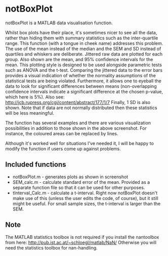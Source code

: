 # notBoxPlot

notBoxPlot is a MATLAB data visualisation function. 

Whilst box plots have their place, it's sometimes nicer to see all the data, rather than hiding them with summary statistics such as the inter-quartile range. This function (with a tongue in cheek name) addresses this problem. The use of the mean instead of the median and the SEM and SD instead of quartiles and whiskers are deliberate.
Jittered raw data are plotted for each group. Also shown are the mean, and 95% confidence intervals for the mean. This plotting style is designed to be used alongside parametric tests such as ANOVA and the t-test. Comparing the jittered data to the error bars provides a visual indication of whether the normality assumptions of the statistical tests are being violated. Furthermore, it allows one to eyeball the data to look for significant differences between means (non-overlapping confidence intervals indicate a significant difference at the chosen p-value, which here is 5%). Also see: http://jcb.rupress.org/cgi/content/abstract/177/1/7 Finally, 1 SD is also shown. Note that if data are not normally distributed then these statistics will be less meaningful.

The function has several examples and there are various visualization possibilities in addition to those shown in the above screenshot. For instance, the coloured areas can be replaced by lines.

Although it's worked well for situations I've needed it, I will be happy to modify the function if users come up against problems.

## Included functions
- notBoxPlot.m - generates plots as shown in screenshot
- SEM_calc.m - calculate standard error of the mean. Provided as a separate function file so that it can be used for other purposes.
- tInterval_Calc.m - calculate a t-interval. Right now notBoxPlot doesn't make use of this (unless the user edits the code, of course), but it still might be useful. For small sample sizes, the t-interval is larger than the SEM.

## Note
The MATLAB statistics toolbox is not required if you install the nantoolbox from here: http://pub.ist.ac.at/~schloegl/matlab/NaN/ Otherwise you will need the statistics toolbox for nan-handling.
